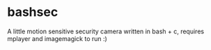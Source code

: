 # bashsec

A little motion sensitive security camera written in bash + c, requires mplayer and imagemagick to run :)
